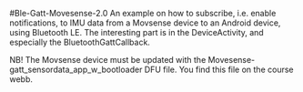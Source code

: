 #Ble-Gatt-Movesense-2.0
An example on how to subscribe, i.e. enable notifications, to IMU data from a Movsense device to an Android device,
using Bluetooth LE. The interesting part is in the DeviceActivity, and especially the BluetoothGattCallback.

NB! The Movsense device must be updated with the Movesense-gatt_sensordata_app_w_bootloader DFU file.
You find this file on the course webb.
